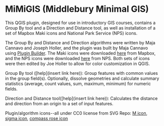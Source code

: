# MiMiGIS (Middlebury Minimal GIS)
 This QGIS plugin, designed for use in introductory GIS courses, contains a Group By tool and a Direction and Distance tool, as well as installation of a set of Mapbox Maki icons and National Park Service (NPS) icons.

 The Group By and Distance and Direction algorithms were written by Maja Cannavo and Joseph Holler, and the plugin was built by Maja Cannavo using [Plugin Builder](https://github.com/g-sherman/Qgis-Plugin-Builder).
 The Maki icons were downloaded [here](https://labs.mapbox.com/maki-icons/) from Mapbox, and the NPS icons were downloaded [here](https://www.nps.gov/carto/app/#!/maps/symbols) from NPS. Both sets of icons were then edited by Joe Holler to allow for color customization in QGIS.

Group By tool ([help](insert link here)):
Group features with common values in the group field(s). Optionally, dissolve geometries and calculate summary statistics (average, count values, sum, maximum, minimum) for numeric fields.

Direction and Distance tool([help](insert link here)):
Calculates the distance and direction from an origin to a set of  input features.

Plugin/algorithm icons--all under CC0 license from SVG Repo:
[M icon](https://www.svgrepo.com/svg/5274/medium-size), [sigma icon](https://www.svgrepo.com/svg/175093/sigma-maths), [compass rose icon](https://www.svgrepo.com/svg/253234/wind-rose-compass)
